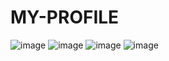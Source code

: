 # MY-PROFILE

![image](https://github.com/Ale-pool/MY-PROFILE/assets/92128223/3674b9fb-dcb3-497f-a6ac-f9ee9bd2d3c8)
![image](https://github.com/Ale-pool/MY-PROFILE/assets/92128223/e8acea93-3de6-4f82-9f56-1f207b850824)
![image](https://github.com/Ale-pool/MY-PROFILE/assets/92128223/b8ef61a2-affa-4d08-9535-00be0ddaac4a)
![image](https://github.com/Ale-pool/MY-PROFILE/assets/92128223/c67f8a14-54aa-4c1a-b113-6b913e975f8b)



